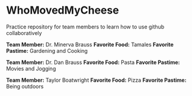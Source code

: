 # WhoMovedMyCheese
Practice repository for team members to learn how to use github collaboratively 

**Team Member:** Dr. Minerva Brauss     **Favorite Food:** Tamales    **Favorite Pastime:**  Gardening and Cooking

**Team Member:** Dr. Dan Brauss         **Favorite Food:** Pasta      **Favorite Pastime:** Movies and Jogging 

**Team Member:** Taylor Boatwright      **Favorite Food:** Pizza      **Favorite Pastime:** Being outdoors 
